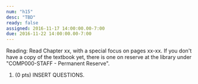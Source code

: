 ```yaml
---
num: "h15"
desc: "TBD"
ready: false
assigned: 2016-11-17 14:00:00.00-7:00
due: 2016-11-22 14:00:00.00-7:00
---
```

Reading: Read Chapter xx, with a special focus on pages xx-xx.    If you don't have a copy of the textbook yet, there is one on reserve at the library under "COMP000-STAFF - Permanent Reserve".

1.	(0 pts) INSERT QUESTIONS.
	<div style="margin-bottom:4em"></div>
